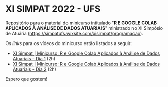# XI SIMPAT 2022 - UFS



Repositório para o material do minicurso intitulado "**R E GOOGLE COLAB APLICADOS À ANÁLISE DE DADOS ATUARIAIS**" ministrado no XI Simpósio de Atuária (https://simpatufs.wixsite.com/xisimpat/programacao). 

Os _links_ para os vídeos do minicurso estão listados a seguir:

* [XI Simpat | Minicurso: R e Google Colab Aplicados à Análise de Dados Atuariais - Dia 1](https://www.youtube.com/watch?v=KLoBqHjYlPQ&t=102s) (2h)
* [XI Simpat | Minicurso: R e Google Colab Aplicados à Análise de Dados Atuariais - Dia 2](https://www.youtube.com/watch?v=J_PLnRFnLdQ&t=207s) (2h)

Espero que gostem!
